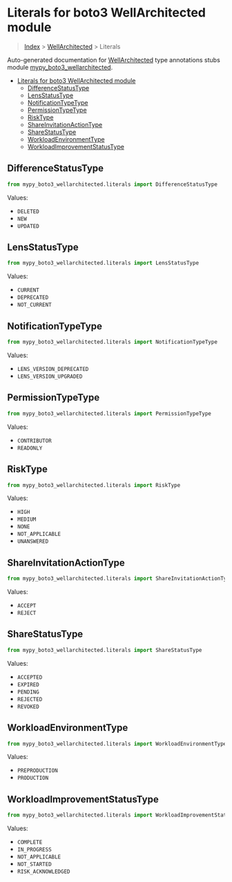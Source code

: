 # Literals for boto3 WellArchitected module

> [Index](..) > [WellArchitected](.) > Literals

Auto-generated documentation for
[WellArchitected](https://boto3.amazonaws.com/v1/documentation/api/1.17.74/reference/services/wellarchitected.html#WellArchitected)
type annotations stubs module
[mypy_boto3_wellarchitected](https://pypi.org/project/mypy-boto3-wellarchitected/).

- [Literals for boto3 WellArchitected module](#literals-for-boto3-wellarchitected-module)
  - [DifferenceStatusType](#differencestatustype)
  - [LensStatusType](#lensstatustype)
  - [NotificationTypeType](#notificationtypetype)
  - [PermissionTypeType](#permissiontypetype)
  - [RiskType](#risktype)
  - [ShareInvitationActionType](#shareinvitationactiontype)
  - [ShareStatusType](#sharestatustype)
  - [WorkloadEnvironmentType](#workloadenvironmenttype)
  - [WorkloadImprovementStatusType](#workloadimprovementstatustype)

## DifferenceStatusType

```python
from mypy_boto3_wellarchitected.literals import DifferenceStatusType
```

Values:

- `DELETED`
- `NEW`
- `UPDATED`

## LensStatusType

```python
from mypy_boto3_wellarchitected.literals import LensStatusType
```

Values:

- `CURRENT`
- `DEPRECATED`
- `NOT_CURRENT`

## NotificationTypeType

```python
from mypy_boto3_wellarchitected.literals import NotificationTypeType
```

Values:

- `LENS_VERSION_DEPRECATED`
- `LENS_VERSION_UPGRADED`

## PermissionTypeType

```python
from mypy_boto3_wellarchitected.literals import PermissionTypeType
```

Values:

- `CONTRIBUTOR`
- `READONLY`

## RiskType

```python
from mypy_boto3_wellarchitected.literals import RiskType
```

Values:

- `HIGH`
- `MEDIUM`
- `NONE`
- `NOT_APPLICABLE`
- `UNANSWERED`

## ShareInvitationActionType

```python
from mypy_boto3_wellarchitected.literals import ShareInvitationActionType
```

Values:

- `ACCEPT`
- `REJECT`

## ShareStatusType

```python
from mypy_boto3_wellarchitected.literals import ShareStatusType
```

Values:

- `ACCEPTED`
- `EXPIRED`
- `PENDING`
- `REJECTED`
- `REVOKED`

## WorkloadEnvironmentType

```python
from mypy_boto3_wellarchitected.literals import WorkloadEnvironmentType
```

Values:

- `PREPRODUCTION`
- `PRODUCTION`

## WorkloadImprovementStatusType

```python
from mypy_boto3_wellarchitected.literals import WorkloadImprovementStatusType
```

Values:

- `COMPLETE`
- `IN_PROGRESS`
- `NOT_APPLICABLE`
- `NOT_STARTED`
- `RISK_ACKNOWLEDGED`
